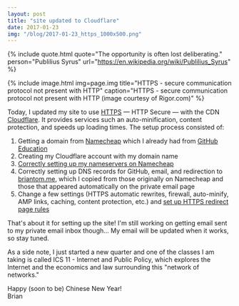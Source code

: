 ```yaml
---
layout: post
title: "site updated to Cloudflare"
date: 2017-01-23
img: "/blog/2017-01-23_https_1000x500.png"
---
```


{% include quote.html
    quote="The opportunity is often lost deliberating."
    person="Publilius Syrus"
    url="https://en.wikipedia.org/wiki/Publilius_Syrus" %}

{% include image.html
    img=page.img
    title="HTTPS - secure communication protocol not present with HTTP"
    caption="HTTPS - secure communication protocol not present with HTTP (image courtesy of Rigor.com)" %}

Today, I updated my site to use [HTTPS](https://en.wikipedia.org/wiki/HTTPS) &mdash; HTTP Secure &mdash; with the CDN [Cloudflare](https://www.cloudflare.com). It provides services such an auto-minification, content protection, and speeds up loading times. The setup process consisted of:

1. Getting a domain from [Namecheap](https://www.namecheap.com) which I already had from [GitHub Education](https://education.github.com/)
2. Creating my Cloudflare account with my domain name
3. [Correctly setting up my nameservers on Namecheap](https://www.namecheap.com/support/knowledgebase/article.aspx/9607/2210/how-to-set-up-dns-records-for-your-domain-in-cloudflare-account)
4. Correctly setting up DNS records for GitHub, email, and redirection to [briantom.me](briantom.me), which I copied from those originally on Namecheap and those that appeared automatically on the private email page
5. Change a few settings (HTTPS automatic rewrites, firewall, auto-minify, AMP links, caching, content protection, etc.) and [set up HTTPS redirect page rules](https://www.cloudflare.com/features-page-rules/must-use-page-rules/)

That's about it for setting up the site! I'm still working on getting email sent to my private email inbox though...
My email will be updated when it works, so stay tuned.

As a side note, I just started a new quarter and one of the classes I am taking is called ICS 11 - Internet and Public Policy, which explores the Internet and the economics and law surrounding this "network of networks."

Happy (soon to be) Chinese New Year!<br>
Brian
